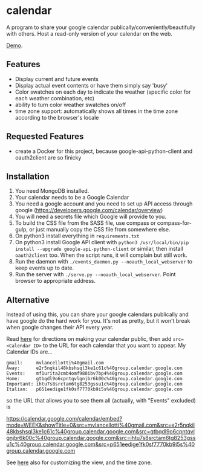 # calendar

A program to share your google calendar publically/conveniently/beautifully with others.  Host a read-only version of your calendar on the web.


[Demo](http://learnnation.org/calendar.html).


## Features

  * Display current and future events
  * Display actual event contents or have them simply say 'busy'
  * Color swatches on each day to indicate the weather (specific color for each weather combination, etc)
  * ability to turn color weather swatches on/off
  * time zone support: automatically shows all times in the time zone according to the browser's locale

## Requested Features

  * create a Docker for this project, because google-api-python-client and oauth2client are so finicky

## Installation

  1. You need MongoDB installed.
  2. Your calendar needs to be a Google Calendar
  3. You need a google account and you need to set up API access through google (https://developers.google.com/calendar/overview)
  4. You will need a secrets file which Google will provide to you.
  5. To build the CSS file from the SASS file, use compass or compass-for-gulp, or just manually copy the CSS file from somewhere else.
  6. On python3 install everything in `requirements.txt`
  7. On python3 install Google API client with `python3 /usr/local/bin/pip install --upgrade google-api-python-client` or similar, then install `oauth2client` too.  When the script runs, it will complain but still work.
  8. Run the daemon with `./events_daemon.py --noauth_local_webserver` to keep events up to date.
  9. Run the server with `./serve.py --noauth_local_webserver`.  Point browser to appropriate address.

## Alternative

Instead of using this, you can share your google calendars publically and have google do the hard work for you.  It's not as pretty, but it won't break when google changes their API every year.

Read [here](https://support.google.com/calendar/answer/37083#zippy=%2Cembed-your-calendar-on-a-website%2Cshare-it-with-a-certain-person%2Cshare-as-a-link) for directions on making your calendar public, then add `src=<Calendar ID>` to the URL for each calendar that you want to appear.  My Calendar IDs are...

    gmail:     mvlancellotti%40gmail.com
    Away:      e2r5nqkil48kbshsql3ke1c61c%40group.calendar.google.com
    Events:    mf1urita2cmb4omf980ibv7bp4%40group.calendar.google.com
    Home:      gtbqdl9o6cpntqvlgnjbr6k00c%40group.calendar.google.com
    Important: ihtu7s8srctam6tg8253gssu1c%40group.calendar.google.com
    Italian:   p651eedige1fk0sf7770kb9i5s%40group.calendar.google.com

so the URL that allows you to see them all (actually, with "Events" excluded) is

https://calendar.google.com/calendar/embed?mode=WEEK&showTitle=0&src=mvlancellotti%40gmail.com&src=e2r5nqkil48kbshsql3ke1c61c%40group.calendar.google.com&src=gtbqdl9o6cpntqvlgnjbr6k00c%40group.calendar.google.com&src=ihtu7s8srctam6tg8253gssu1c%40group.calendar.google.com&src=p651eedige1fk0sf7770kb9i5s%40group.calendar.google.com

See [here](https://calendar.google.com/calendar/u/0/embedhelper?src=r7b194fm80hc7ff0m5jouupil0%40group.calendar.google.com&ctz=America%2FNew_York) also for customizing the view, and the time zone.




